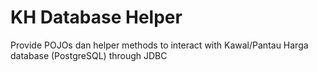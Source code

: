 # KH Database Helper

Provide POJOs dan helper methods to interact with Kawal/Pantau Harga database (PostgreSQL) through JDBC
